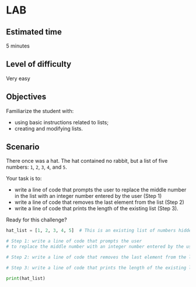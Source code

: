 # LAB
## Estimated time
5 minutes

## Level of difficulty
Very easy

## Objectives
Familiarize the student with:

  - using basic instructions related to lists;
  - creating and modifying lists.

## Scenario
There once was a hat. The hat contained no rabbit, but a list of five numbers: `1`, `2`, `3`, `4`, and `5`.

Your task is to:

  - write a line of code that prompts the user to replace the middle number in the list with an integer number entered by the user (Step 1)
  - write a line of code that removes the last element from the list (Step 2)
  - write a line of code that prints the length of the existing list (Step 3).

Ready for this challenge?
```py
hat_list = [1, 2, 3, 4, 5]  # This is an existing list of numbers hidden in the hat.

# Step 1: write a line of code that prompts the user
# to replace the middle number with an integer number entered by the user.

# Step 2: write a line of code that removes the last element from the list.

# Step 3: write a line of code that prints the length of the existing list.

print(hat_list)
```

